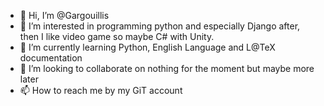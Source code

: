 - 👋 Hi, I’m @Gargouillis
- 👀 I’m interested in programming python and especially Django after, then I like video game so maybe C# with Unity.
- 🌱 I’m currently learning Python, English Language and L@TeX documentation
- 💞️ I’m looking to collaborate on nothing for the moment but maybe more later
- 📫 How to reach me by my GiT account

<!---
Gargouillis/Gargouillis is a ✨ special ✨ repository because its `README.md` (this file) appears on your GitHub profile.
You can click the Preview link to take a look at your changes.
--->
